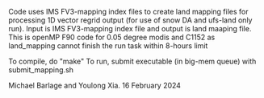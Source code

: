 Code uses IMS FV3-mapping index files to create land mapping files for processing 1D vector regrid output (for use of snow DA and ufs-land only run). Input is IMS FV3-mapping index file and output is land maaping file. This is openMP F90 code for 0.05 degree modis and C1152 as land_mapping cannot finish the run task within 8-hours limit

To compile, do "make"
To run, submit executable (in big-mem queue) with submit_mapping.sh

Michael Barlage and Youlong Xia.
16 February 2024  
